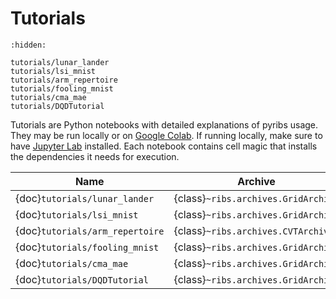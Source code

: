 # Tutorials

```{toctree}
:hidden:

tutorials/lunar_lander
tutorials/lsi_mnist
tutorials/arm_repertoire
tutorials/fooling_mnist
tutorials/cma_mae
tutorials/DQDTutorial
```

Tutorials are Python notebooks with detailed explanations of pyribs usage. They
may be run locally or on
[Google Colab](https://colab.research.google.com/notebooks/intro.ipynb). If
running locally, make sure to have
[Jupyter Lab](https://jupyterlab.readthedocs.io/en/stable/getting_started/installation.html)
installed. Each notebook contains cell magic that installs the dependencies it
needs for execution.

| Name                            | Archive                             | Emitter                                          | Scheduler                           |
| ------------------------------- | ----------------------------------- | ------------------------------------------------ | ----------------------------------- |
| {doc}`tutorials/lunar_lander`   | {class}`~ribs.archives.GridArchive` | {class}`~ribs.emitters.EvolutionStrategyEmitter` | {class}`~ribs.schedulers.Scheduler` |
| {doc}`tutorials/lsi_mnist`      | {class}`~ribs.archives.GridArchive` | {class}`~ribs.emitters.EvolutionStrategyEmitter` | {class}`~ribs.schedulers.Scheduler` |
| {doc}`tutorials/arm_repertoire` | {class}`~ribs.archives.CVTArchive`  | {class}`~ribs.emitters.EvolutionStrategyEmitter` | {class}`~ribs.schedulers.Scheduler` |
| {doc}`tutorials/fooling_mnist`  | {class}`~ribs.archives.GridArchive` | {class}`~ribs.emitters.GaussianEmitter`          | {class}`~ribs.schedulers.Scheduler` |
| {doc}`tutorials/cma_mae`        | {class}`~ribs.archives.GridArchive` | {class}`~ribs.emitters.EvolutionStrategyEmitter` | {class}`~ribs.schedulers.Scheduler` |
| {doc}`tutorials/DQDTutorial`    | {class}`~ribs.archives.GridArchive` | {class}`~ribs.emitters.GradientArborescenceEmitter` | {class}`~ribs.schedulers.Scheduler` |

